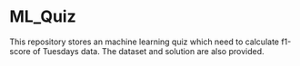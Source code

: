 # ML_Quiz
This repository stores an machine learning quiz which need to calculate f1-score of Tuesdays data. The dataset and solution are also provided. 

